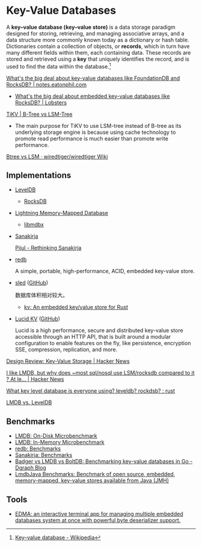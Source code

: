 # Key-Value Databases
A **key–value database (key–value store)** is a data storage paradigm designed for storing, retrieving, and managing associative arrays, and a data structure more commonly known today as a dictionary or hash table. Dictionaries contain a collection of objects, or **records**, which in turn have many different fields within them, each containing data. These records are stored and retrieved using a **key** that uniquely identifies the record, and is used to find the data within the database.[^wiki]

[What's the big deal about key-value databases like FoundationDB and RocksDB? | notes.eatonphil.com](https://notes.eatonphil.com/whats-the-big-deal-about-key-value-databases.html)
- [What's the big deal about embedded key-value databases like RocksDB? | Lobsters](https://lobste.rs/s/avljlh/what_s_big_deal_about_embedded_key_value)

[TiKV | B-Tree vs LSM-Tree](https://tikv.org/deep-dive/key-value-engine/b-tree-vs-lsm/)
- The main purpose for TiKV to use LSM-tree instead of B-tree as its underlying storage engine is because using cache technology to promote read performance is much easier than promote write performance.

[Btree vs LSM · wiredtiger/wiredtiger Wiki](https://github.com/wiredtiger/wiredtiger/wiki/Btree-vs-LSM)

## Implementations
- [LevelDB](DBMS/LevelDB/README.md)
  - [RocksDB](DBMS/LevelDB/RocksDB/README.md)
- [Lightning Memory-Mapped Database](DBMS/LMDB/README.md)
  - [libmdbx](DBMS/LMDB/libmdbx.md)
- [Sanakirja](https://docs.rs/sanakirja/)

  [Pijul - Rethinking Sanakirja](https://pijul.org/posts/2021-02-06-rethinking-sanakirja/)
- [redb](https://github.com/cberner/redb)

  A simple, portable, high-performance, ACID, embedded key-value store.
- [sled](https://sled.rs/) ([GitHub](https://github.com/spacejam/sled))

  数据库体积相对较大。
  - [kv: An embedded key/value store for Rust](https://github.com/zshipko/rust-kv)
- [Lucid KV](https://clintnetwork.gitbook.io/lucid/) ([GitHub](https://github.com/lucid-kv/lucid))

  Lucid is a high performance, secure and distributed key-value store accessible through an HTTP API, that is built around a modular configuration to enable features on the fly, like persistence, encryption SSE, compression, replication, and more.

[Design Review: Key-Value Storage | Hacker News](https://news.ycombinator.com/item?id=18410597)

[I like LMDB, but why does ~most sql/nosql use LSM/rocksdb compared to it ? At le... | Hacker News](https://news.ycombinator.com/item?id=18426233)

[What kev level database is everyone using? leveldb? rockdsb? : rust](https://www.reddit.com/r/rust/comments/fvudme/what_kev_level_database_is_everyone_using_leveldb/)

[LMDB vs. LevelDB](https://mozilla.github.io/firefox-browser-architecture/text/0017-lmdb-vs-leveldb.html)

## Benchmarks
- [LMDB: On-Disk Microbenchmark](https://web.archive.org/web/20141209233807/http://symas.com/mdb/ondisk/)
- [LMDB: In-Memory Microbenchmark](https://web.archive.org/web/20141209233002/http://symas.com/mdb/inmem/)
- [redb: Benchmarks](https://github.com/cberner/redb#benchmarks)
- [Sanakirja: Benchmarks](https://pijul.org/posts/2021-02-06-rethinking-sanakirja/#benchmarks)
- [Badger vs LMDB vs BoltDB: Benchmarking key-value databases in Go - Dgraph Blog](https://dgraph.io/blog/post/badger-lmdb-boltdb/)
- [LmdbJava Benchmarks: Benchmark of open source, embedded, memory-mapped, key-value stores available from Java (JMH)](https://github.com/lmdbjava/benchmarks)

## Tools
- [EDMA: an interactive terminal app for managing multiple embedded databases system at once with powerful byte deserializer support.](https://github.com/nomadiz/edma)


[^wiki]: [Key–value database - Wikipedia](https://en.wikipedia.org/wiki/Key%E2%80%93value_database)
